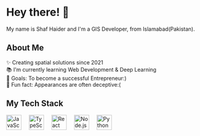 <h1 align="left">Hey there! 👋</h1>

<p align="left">My name is Shaf Haider and I'm a GIS Developer, from Islamabad(Pakistan).</p>

<h2 align="left">About Me</h2>

<p align="left">✨ Creating spatial solutions since 2021<br>📚 I'm currently learning Web Development & Deep Learning<br>🎯 Goals: To become a successful Entrepreneur:)<br>🎲 Fun fact: Appearances are often deceptive:(</p>

<h2 align="left">My Tech Stack</h2>

<div align="left">
  <img src="https://cdn.jsdelivr.net/gh/devicons/devicon/icons/javascript/javascript-original.svg" height="40" alt="JavaScript Logo"  />
  <img width="12" />
  <img src="https://cdn.jsdelivr.net/gh/devicons/devicon/icons/typescript/typescript-original.svg" height="40" alt="TypeScript Logo"  />
  <img width="12" />
  <img src="https://cdn.jsdelivr.net/gh/devicons/devicon/icons/react/react-original.svg" height="40" alt="React Logo"  />
  <img width="12" />
  <img src="https://cdn.jsdelivr.net/gh/devicons/devicon/icons/nodejs/nodejs-original.svg" height="40" alt="Node.js Logo"  />
  <img width="12" />
  <img src="https://cdn.jsdelivr.net/gh/devicons/devicon/icons/python/python-original.svg" height="40" alt="Python Logo"  />
</div>
